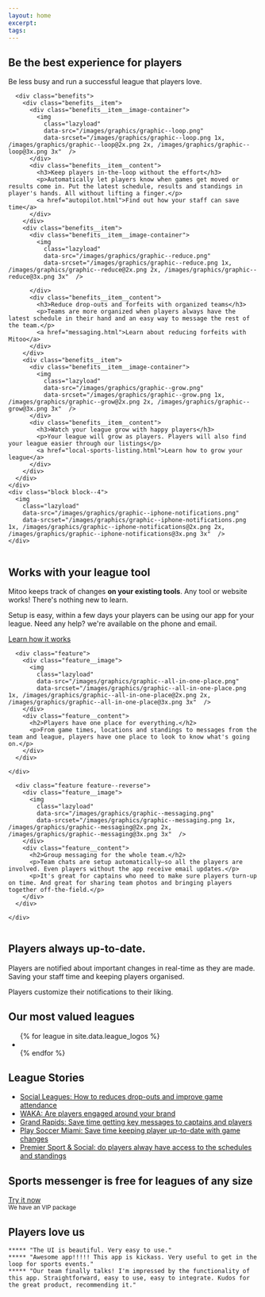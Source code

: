 ```yaml
---
layout: home
excerpt:
tags:
---
```


<!-- HERO HEADER -->
<section class="page-section page-section--hero">
  <div class="screenshot-header">
    <div class="screenshot"></div>
  </div>
</section>

<!-- BE THE BEST -->
<section class="page-section page-section--headlines">
  <div class="row">
    <div class="block block--8 block--centered">
      <h1>Be the best experience for players</h1>
      <p>Be less busy and run a successful league that players love.</p>
    </div>
  </div>
</section>

<!-- FEATURES -->
<section class="page-section page-section--benefit">
  <div class="row">
    <div class="block block--8">

      <div class="benefits">
        <div class="benefits__item">
          <div class="benefits__item__image-container">
            <img
              class="lazyload"
              data-src="/images/graphics/graphic--loop.png"
              data-srcset="/images/graphics/graphic--loop.png 1x, /images/graphics/graphic--loop@2x.png 2x, /images/graphics/graphic--loop@3x.png 3x"  />
          </div>
          <div class="benefits__item__content">
            <h3>Keep players in-the-loop without the effort</h3>
            <p>Automatically let players know when games get moved or results come in. Put the latest schedule, results and standings in player's hands. All without lifting a finger.</p>
            <a href="autopilot.html">Find out how your staff can save time</a>
          </div>
        </div>
        <div class="benefits__item">
          <div class="benefits__item__image-container">
            <img
              class="lazyload"
              data-src="/images/graphics/graphic--reduce.png"
              data-srcset="/images/graphics/graphic--reduce.png 1x, /images/graphics/graphic--reduce@2x.png 2x, /images/graphics/graphic--reduce@3x.png 3x"  />

          </div>
          <div class="benefits__item__content">
            <h3>Reduce drop-outs and forfeits with organized teams</h3>
            <p>Teams are more organized when players always have the latest schedule in their hand and an easy way to message the rest of the team.</p>
            <a href="messaging.html">Learn about reducing forfeits with Mitoo</a>
          </div>
        </div>
        <div class="benefits__item">
          <div class="benefits__item__image-container">
            <img
              class="lazyload"
              data-src="/images/graphics/graphic--grow.png"
              data-srcset="/images/graphics/graphic--grow.png 1x, /images/graphics/graphic--grow@2x.png 2x, /images/graphics/graphic--grow@3x.png 3x"  />
          </div>
          <div class="benefits__item__content">
            <h3>Watch your league grow with happy players</h3>
            <p>Your league will grow as players. Players will also find your league easier through our listings</p>
            <a href="local-sports-listing.html">Learn how to grow your league</a>
          </div>
        </div>
      </div>
    </div>
    <div class="block block--4">
      <img
        class="lazyload"
        data-src="/images/graphics/graphic--iphone-notifications.png"
        data-srcset="/images/graphics/graphic--iphone-notifications.png 1x, /images/graphics/graphic--iphone-notifications@2x.png 2x, /images/graphics/graphic--iphone-notifications@3x.png 3x"  />
    </div>
  </div>
</section>

<!-- NO IMPLEMENTATION -->
<section class="page-section page-section--special">
  <div class="row">
    <div class="block block--8 block--centered text-center">
      <div>
        <img
          class="lazyload"
          data-src="/images/graphics/graphic--no-integration.png"
          data-srcset="/images/graphics/graphic--no-integration.png 1x, /images/graphics/graphic--no-integration@2x.png 2x, /images/graphics/graphic--no-integration@3x.png 3x"  />
      </div>
      <h2>Works with your league tool</h2>
      <p>Mitoo keeps track of changes <b>on your existing tools</b>. Any tool or website works! There's nothing new to learn.</p>
      <p>Setup is easy, within a few days your players can be using our app for your league. Need any help? we're available on the phone and email.</p>
      <p><a href="/leagues/how-it-works">Learn how it works</a></p>
    </div>
  </div>
</section>



<!-- EVERYTHING IN ONE PLACE -->
<section class="page-section">
  <div class="row">
    <div class="block block--12">

      <div class="feature">
        <div class="feature__image">
          <img
            class="lazyload"
            data-src="/images/graphics/graphic--all-in-one-place.png"
            data-srcset="/images/graphics/graphic--all-in-one-place.png 1x, /images/graphics/graphic--all-in-one-place@2x.png 2x, /images/graphics/graphic--all-in-one-place@3x.png 3x"  />
        </div>
        <div class="feature__content">
          <h2>Players have one place for everything.</h2>
          <p>From game times, locations and standings to messages from the team and league, players have one place to look to know what's going on.</p>
        </div>
      </div>

    </div>
  </div>
</section>

<!-- GROUP MESSAGING -->
<section class="page-section">
  <div class="row">
    <div class="block block--12">

      <div class="feature feature--reverse">
        <div class="feature__image">
          <img
            class="lazyload"
            data-src="/images/graphics/graphic--messaging.png"
            data-srcset="/images/graphics/graphic--messaging.png 1x, /images/graphics/graphic--messaging@2x.png 2x, /images/graphics/graphic--messaging@3x.png 3x"  />
        </div>
        <div class="feature__content">
          <h2>Group messaging for the whole team.</h2>
          <p>Team chats are setup automatically—so all the players are involved. Even players without the app receive email updates.</p>
          <p>It's great for captains who need to make sure players turn-up on time. And great for sharing team photos and bringing players together off-the-field.</p>
        </div>
      </div>

    </div>
  </div>
</section>


<!-- PLAYERS IN THE LOOP -->
<section class="page-section">
  <div class="row">
    <div class="block block--12">
      <div class="feature">
        <div class="feature__image">
          <img
            class="lazyload"
            data-src="/images/graphics/graphic--notifications.png"
            data-srcset="/images/graphics/graphic--notifications.png 1x, /images/graphics/graphic--notifications@2x.png 2x, /images/graphics/graphic--notifications@3x.png 3x"  />
        </div>
        <div class="feature__content">
          <h2>Players always up-to-date.</h2>
          <p>Players are notified about important changes in real-time as they are made. Saving your staff time and keeping players organised.</p>
          <p>Players customize their notifications to their liking.</p>
        </div>
      </div>
    </div>
  </div>
</section>


<!-- OUR LEAGUES -->
<section class="page-section">
  <div class="row">
    <div class="block block--12">
      <h2 class="text-center">Our most valued leagues</h2>
      <ul class="league-grid">
        {% for league in site.data.league_logos %}
          <li class="league-grid__league">
            <img
              class="lazyload"
              data-src="/images/league-logos/league-logo--{{league.name}}.png"
              data-srcset="/images/league-logos/league-logo--{{league.name}}.png 1x, /images/league-logos/league-logo--{{league.name}}@2x.png 2x, /images/league-logos/league-logo--{{league.name}}@3x.png 3x"  />
          </li>
        {% endfor %}
      </ul>
    </div>
  </div>
</section>


<!--  -->
<div id="league-stories" class="detail">
  <section>
    <h2>League Stories</h2>
    <ul>
      <li><a href="/leagues/stories/game-attendance.html">Social Leagues: How to reduces drop-outs and improve game attendance</a></li>
      <li><a href="/leagues/stories/brand-engagement.html">WAKA: Are players engaged around your brand</a></li>
      <li><a href="/leagues/stories/save-time-messaging.html">Grand Rapids: Save time getting key messages to captains and players</a></li>
      <li><a href="/leagues/stories/save-time-game-updates.html">Play Soccer Miami: Save time keeping player up-to-date with game changes</a></li>
      <li><a href="/leagues/stories/access-schedules.html">Premier Sport &amp; Social: do players alway have access to the schedules and standings</a></li>
    </ul>
  </section>
</div>

<div id="try-us" class="detail">
  <section>
      <div>
        <h1>Sports messenger is <b>free</b> for leagues of any size</h1>
        <a href="/leagues/try-it-now.html">Try it now</a>
      </div>
      <small>We have an VIP package</small>
  </section>
</div>

<div id="players-love-us" class="detail">
  <section>
    <h2>Players love us</h2>

    ***** "The UI is beautiful. Very easy to use."
    ***** "Awesome app!!!!! This app is kickass. Very useful to get in the loop for sports events."
    ***** "Our team finally talks! I'm impressed by the functionality of this app. Straightforward, easy to use, easy to integrate. Kudos for the great product, recommending it."
  </section>
</div>